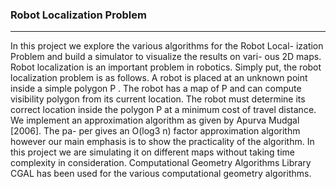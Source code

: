 

### Robot Localization Problem
---
In this project we explore the various algorithms for the Robot Local-
ization Problem and build a simulator to visualize the results on vari-
ous 2D maps. Robot localization is an important problem in robotics.
Simply put, the robot localization problem is as follows. A robot is
placed at an unknown point inside a simple polygon P . The robot
has a map of P and can compute visibility polygon from its current
location. The robot must determine its correct location inside the
polygon P at a minimum cost of travel distance. We implement an
approximation algorithm as given by Apurva Mudgal [2006]. The pa-
per gives an O(log3 n) factor approximation algorithm however our
main emphasis is to show the practicality of the algorithm. In this
project we are simulating it on different maps without taking time
complexity in consideration. Computational Geometry Algorithms
Library CGAL has been used for the various computational geometry
algorithms.
